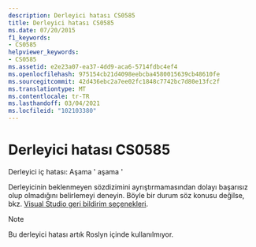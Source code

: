```yaml
---
description: Derleyici hatası CS0585
title: Derleyici hatası CS0585
ms.date: 07/20/2015
f1_keywords:
- CS0585
helpviewer_keywords:
- CS0585
ms.assetid: e2e23a07-ea37-4dd9-aca6-5714fdbc4ef4
ms.openlocfilehash: 975154cb21d4098eebcba4580015639cb48610fe
ms.sourcegitcommit: 42d436ebc2a7ee02fc1848c7742bc7d80e13fc2f
ms.translationtype: MT
ms.contentlocale: tr-TR
ms.lasthandoff: 03/04/2021
ms.locfileid: "102103380"
---
```

# <a name="compiler-error-cs0585"></a>Derleyici hatası CS0585

Derleyici iç hatası: Aşama ' aşama '

 Derleyicinin beklenmeyen sözdizimini ayrıştırmamasından dolayı başarısız olup olmadığını belirlemeyi deneyin. Böyle bir durum söz konusu değilse, bkz. [Visual Studio geri bildirim seçenekleri](/visualstudio/ide/feedback-options).

> [!NOTE]
> Bu derleyici hatası artık Roslyn içinde kullanılmıyor.
